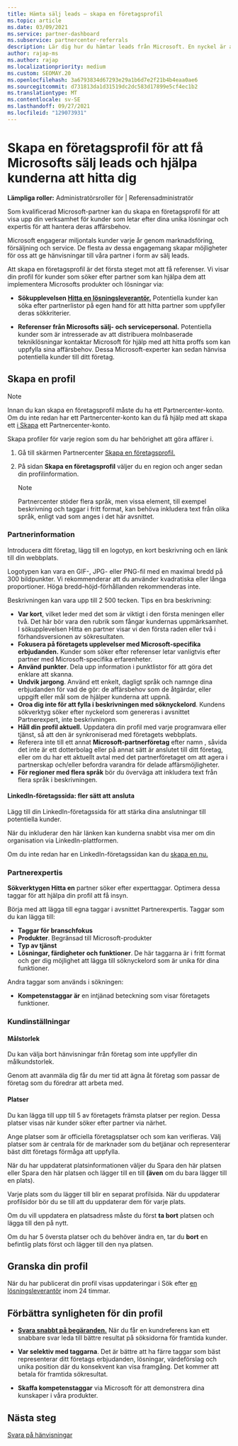 ```yaml
---
title: Hämta sälj leads – skapa en företagsprofil
ms.topic: article
ms.date: 03/09/2021
ms.service: partner-dashboard
ms.subservice: partnercenter-referrals
description: Lär dig hur du hämtar leads från Microsoft. En nyckel är att skapa en företagsprofil i Partnercenter som gör det enklare för kunderna att hitta dig.
author: rajap-ms
ms.author: rajap
ms.localizationpriority: medium
ms.custom: SEOMAY.20
ms.openlocfilehash: 3a6793834d67293e29a1b6d7e2f21b4b4eaa0ae6
ms.sourcegitcommit: d731813da1d31519dc2dc583d17899e5cf4ec1b2
ms.translationtype: MT
ms.contentlocale: sv-SE
ms.lasthandoff: 09/27/2021
ms.locfileid: "129073931"
---
```

# <a name="create-a-business-profile-to-get-microsoft-sales-leads-and-help-customers-find-you"></a>Skapa en företagsprofil för att få Microsofts sälj leads och hjälpa kunderna att hitta dig

**Lämpliga roller:** Administratörsroller för | Referensadministratör

Som kvalificerad Microsoft-partner kan du skapa en företagsprofil för att visa upp din verksamhet för kunder som letar efter dina unika lösningar och expertis för att hantera deras affärsbehov.

Microsoft engagerar miljontals kunder varje år genom marknadsföring, försäljning och service. De flesta av dessa engagemang skapar möjligheter för oss att ge hänvisningar till våra partner i form av sälj leads. 

Att skapa en företagsprofil är det första steget mot att få referenser. Vi visar din profil för kunder som söker efter partner som kan hjälpa dem att implementera Microsofts produkter och lösningar via:

- **Sökupplevelsen [Hitta en lösningsleverantör.](https://www.microsoft.com/solution-providers/home)** Potentiella kunder kan söka efter partnerlistor på egen hand för att hitta partner som uppfyller deras sökkriterier.

- **Referenser från Microsofts sälj- och servicepersonal.** Potentiella kunder som är intresserade av att distribuera molnbaserade tekniklösningar kontaktar Microsoft för hjälp med att hitta proffs som kan uppfylla sina affärsbehov. Dessa Microsoft-experter kan sedan hänvisa potentiella kunder till ditt företag.

## <a name="create-a-profile"></a>Skapa en profil

> [!NOTE]  
> Innan du kan skapa en företagsprofil måste du ha ett Partnercenter-konto. Om du inte redan har ett Partnercenter-konto kan du få hjälp med att skapa ett [i Skapa](mpn-create-a-partner-center-account.md) ett Partnercenter-konto.

Skapa profiler för varje region som du har behörighet att göra affärer i.

1. Gå till skärmen Partnercenter [Skapa en företagsprofil.](https://partner.microsoft.com/referrals/businessprofiles/)

2. På sidan **Skapa en företagsprofil** väljer du en region och anger sedan din profilinformation.
   > [!NOTE]  
   >  Partnercenter stöder flera språk, men vissa element, till exempel beskrivning och taggar i fritt format, kan behöva inkludera text från olika språk, enligt vad som anges i det här avsnittet.

### <a name="partner-information"></a>Partnerinformation

Introducera ditt företag, lägg till en logotyp, en kort beskrivning och en länk till din webbplats. 

Logotypen kan vara en GIF-, JPG- eller PNG-fil med en maximal bredd på 300 bildpunkter. Vi rekommenderar att du använder kvadratiska eller långa proportioner. Höga bredd–höjd-förhållanden rekommenderas inte.

Beskrivningen kan vara upp till 2 500 tecken. Tips en bra beskrivning: 

-  **Var kort**, vilket leder med det som är viktigt i den första meningen eller två. Det här bör vara den rubrik som fångar kundernas uppmärksamhet. I sökupplevelsen Hitta en partner visar vi den första raden eller två i förhandsversionen av sökresultaten.
-  **Fokusera på företagets upplevelser med Microsoft-specifika erbjudanden.** Kunder som söker efter referenser letar vanligtvis efter partner med Microsoft-specifika erfarenheter.
-  **Använd punkter**. Dela upp information i punktlistor för att göra det enklare att skanna.
-  **Undvik jargong**. Använd ett enkelt, dagligt språk och namnge dina erbjudanden för vad de gör: de affärsbehov som de åtgärdar, eller uppgift eller mål som de hjälper kunderna att uppnå.
-  **Oroa dig inte för att fylla i beskrivningen med söknyckelord**. Kundens sökverktyg söker efter nyckelord som genereras i avsnittet Partnerexpert, inte beskrivningen.
-  **Håll din profil aktuell.** Uppdatera din profil med varje programvara eller tjänst, så att den är synkroniserad med företagets webbplats.
-  Referera inte till ett annat **Microsoft-partnerföretag** efter namn , såvida det inte är ett dotterbolag eller på annat sätt är anslutet till ditt företag, eller om du har ett aktuellt avtal med det partnerföretaget om att agera i partnerskap och/eller befordra varandra för delade affärsmöjligheter.
-  **För regioner med flera språk** bör du överväga att inkludera text från flera språk i beskrivningen.

#### <a name="linkedin-company-page-more-ways-to-connect"></a>LinkedIn-företagssida: fler sätt att ansluta

Lägg till din LinkedIn-företagssida för att stärka dina anslutningar till potentiella kunder. 

När du inkluderar den här länken kan kunderna snabbt visa mer om din organisation via LinkedIn-plattformen.

Om du inte redan har en LinkedIn-företagssidan kan du [skapa en nu.](https://www.linkedin.com/company/setup/new/)

### <a name="partner-expertise"></a>Partnerexpertis

**Sökverktygen Hitta en** partner söker efter experttaggar. Optimera dessa taggar för att hjälpa din profil att få insyn.

Börja med att lägga till egna taggar i avsnittet Partnerexpertis. Taggar som du kan lägga till: 

-  **Taggar för branschfokus**
-  **Produkter**. Begränsad till Microsoft-produkter
-  **Typ av tjänst**
-  **Lösningar, färdigheter och funktioner**. De här taggarna är i fritt format och ger dig möjlighet att lägga till söknyckelord som är unika för dina funktioner.

Andra taggar som används i sökningen:

- **Kompetenstaggar är** en intjänad beteckning som visar företagets funktioner.

### <a name="customer-preferences"></a>Kundinställningar

#### <a name="target-size"></a>Målstorlek

Du kan välja bort hänvisningar från företag som inte uppfyller din målkundstorlek.

Genom att avanmäla dig får du mer tid att ägna åt företag som passar de företag som du föredrar att arbeta med.

#### <a name="locations"></a>Platser

Du kan lägga till upp till 5 av företagets främsta platser per region. Dessa platser visas när kunder söker efter partner via närhet.

Ange platser som är officiella företagsplatser och som kan verifieras. Välj platser som är centrala för de marknader som du betjänar och representerar bäst ditt företags förmåga att uppfylla.

När du har uppdaterat platsinformationen  väljer du Spara den här platsen eller Spara den här platsen och lägger till en till **(även** om du bara lägger till en plats).

Varje plats som du lägger till blir en separat profilsida. När du uppdaterar profilsidor bör du se till att du uppdaterar dem för varje plats.

Om du vill uppdatera en platsadress måste du först **ta bort** platsen och lägga till den på nytt.

Om du har 5 översta platser och du behöver ändra en, tar du **bort** en befintlig plats först och lägger till den nya platsen.

## <a name="review-your-profile"></a>Granska din profil

När du har publicerat din profil visas uppdateringar i Sök efter [en lösningsleverantör](https://appsource.microsoft.com/marketplace/partner-dir) inom 24 timmar.

## <a name="improve-the-visibility-of-your-profile"></a>Förbättra synligheten för din profil

- **[Svara snabbt på begäranden.](manage-leads.md)** När du får en kundreferens kan ett snabbare svar leda till bättre resultat på söksidorna för framtida kunder.

- **Var selektiv med taggarna**.  Det är bättre att ha färre taggar som bäst representerar ditt företags erbjudanden, lösningar, värdeförslag och unika position där du konsekvent kan visa framgång.  Det kommer att betala för framtida sökresultat.
- **Skaffa kompetenstaggar** via Microsoft för att demonstrera dina kunskaper i våra produkter.

## <a name="next-steps"></a>Nästa steg

[Svara på hänvisningar](manage-leads.md)
